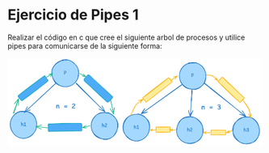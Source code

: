 # Ejercicio de Pipes 1

Realizar el código en c que cree el siguiente arbol de procesos y utilice pipes para comunicarse de la siguiente forma:

![process-tree-pipes](img.png)
